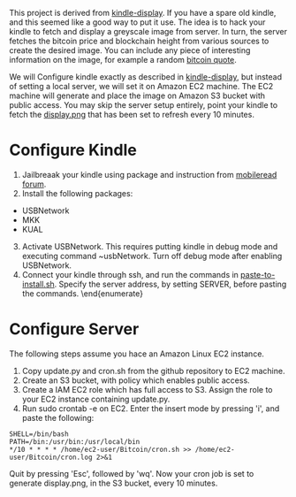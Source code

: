This project is derived from [kindle-display](https://github.com/dennisreimann/kindle-display). If you have a spare old kindle, and this seemed like a good way to put it use. The idea is to hack your kindle to fetch and display a greyscale image from server. In turn, the server fetches the bitcoin price and blockchain height from various sources to create the desired image. You can include any piece of interesting information on the image, for example a random [bitcoin quote](https://www.bitcoin-quotes.com).

We will Configure kindle exactly as described in [kindle-display](https://github.com/dennisreimann/kindle-display), but instead of setting a local server, we will set it on Amazon EC2 machine. The EC2 machine will generate and place the image on Amazon S3 bucket with public access. You may skip the server setup entirely, point your kindle to fetch the [display.png](http://divyanshubagga.s3-website.us-east-2.amazonaws.com/display.png) that has been set to refresh every 10 minutes.

# Configure Kindle

1. Jailbreaak your kindle using package and instruction from [mobileread forum](https://www.mobileread.com/forums/showthread.php?t=225030).
2. Install the following packages:

  - USBNetwork
  - MKK
  - KUAL

3. Activate USBNetwork. This requires putting kindle in debug mode and executing command ~usbNetwork. Turn off debug mode after enabling USBNetwork.
4. Connect your kindle through ssh, and run the commands in [paste-to-install.sh](https://github.com/dennisreimann/kindle-display/blob/master/kindle/paste-to-install.sh). Specify the server address, by setting SERVER, before pasting the commands.
\end{enumerate}

# Configure Server
The following steps assume you hace an Amazon Linux EC2 instance.

1. Copy update.py and cron.sh from the github repository to EC2 machine.
2. Create an S3 bucket, with policy which enables public access.
3. Create a IAM EC2 role which has full access to S3. Assign the role to your EC2 instance containing update.py.
4. Run sudo crontab -e on EC2. Enter the insert mode by pressing 'i', and paste the following:
```shell
SHELL=/bin/bash
PATH=/bin:/usr/bin:/usr/local/bin
*/10 * * * * /home/ec2-user/Bitcoin/cron.sh >> /home/ec2-user/Bitcoin/cron.log 2>&1
```
Quit by pressing 'Esc', followed by 'wq'. Now your cron job is set to generate display.png, in the S3 bucket, every 10 minutes.

